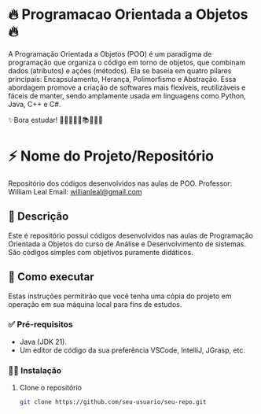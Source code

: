 # 🔥 Programacao Orientada a Objetos 🔥
A Programação Orientada a Objetos (POO) é um paradigma de programação que organiza o código em torno de objetos, que combinam dados (atributos) e ações (métodos).
Ela se baseia em quatro pilares principais: Encapsulamento, Herança, Polimorfismo e Abstração. 
Essa abordagem promove a criação de softwares mais flexíveis, reutilizáveis e fáceis de manter, sendo amplamente usada em linguagens como Python, Java, C++ e C#.

✨Bora estudar! 🧠🤯👨🏻‍🎓📚👩🏻‍🎓

# ⚡️ Nome do Projeto/Repositório
Repositório dos códigos desenvolvidos nas aulas de POO.
Professor: William Leal
Email: willianleal@gmail.com

## 📝 Descrição
Este é repositório possui códigos desenvolvidos nas aulas de Programação Orientada a Objetos do curso de Análise e Desenvolvimento de sistemas.
São códigos simples com objetivos puramente didáticos.

## 🚀 Como executar
Estas instruções permitirão que você tenha uma cópia do projeto em operação em sua máquina local para fins de estudos.

### ✅ Pré-requisitos
*   Java (JDK 21).
*   Um editor de código da sua preferência VSCode, IntelliJ, JGrasp, etc.

### 🧑‍💻 Instalação
1.  Clone o repositório
    ```bash
    git clone https://github.com/seu-usuario/seu-repo.git
